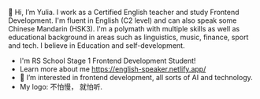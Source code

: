👋 Hi, I’m Yulia. I work as a Certified English teacher and study Frontend Development. I'm fluent in English (C2 level) and can also speak some Chinese Mandarin (HSK3). 
I'm a polymath with multiple skills as well as educational background in areas such as linguistics, music, finance, sport and tech. I believe in Education and self-development.
- I'm RS School Stage 1 Frontend Development Student!
- Learn more about me https://english-speaker.netlify.app/
- 👀 I’m interested in frontend development, all sorts of AI and technology.
- My logo: 不怕慢， 就怕听.

<!---
Yuliafire/Yuliafire is a ✨ special ✨ repository because its `README.md` (this file) appears on your GitHub profile.
You can click the Preview link to take a look at your changes.
--->
